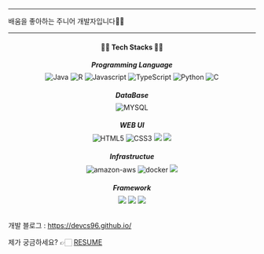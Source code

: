 <head>
<link href="https://fonts.googleapis.com/css?family=Noto+Sans+KR&display=swap" rel="stylesheet">
</head>
<hr>
<div style="margin-bottom:10px;">
배움을 좋아하는 주니어 개발자입니다👋🏻
</div>
<hr>

<body>
<div align="center" src="![#f03c15](https://via.placeholder.com/15/f03c15/000000?text=+) `#f03c15`">
 <h4>✍🏻 Tech Stacks ✍🏻</h4> 
<h5 class="tech" style="margin-bottom:8px;">Programming Language</h5>
<img alt="Java" src ="https://img.shields.io/badge/java-007396.svg?&style=for-the-badge&logo=JAVA&logoColor=white"/> <img alt="R" src ="https://img.shields.io/badge/R-276DC3.svg?&style=for-the-badge&logo=R&logoColor=white"/> <img alt="Javascript" src ="https://img.shields.io/badge/Javascript-F7DF1E.svg?&style=for-the-badge&logo=Javascript&logoColor=black"/> <img alt="TypeScript" src ="https://img.shields.io/badge/TypeScript-3178C6.svg?&style=for-the-badge&logo=TypeScript&logoColor=black"/> <img alt="Python" src ="https://img.shields.io/badge/python-3776AB.svg?&style=for-the-badge&logo=PYTHON&logoColor=white"/> <img alt="C" src ="https://img.shields.io/badge/C-A8B9CC.svg?&style=for-the-badge&logo=C&logoColor=white"/> <h5 class="tech" style="margin-bottom:8px;">DataBase</h5> 
<img alt="MYSQL" src ="https://img.shields.io/badge/MYSQL-4479A1.svg?&style=for-the-badge&logo=MYSQL&logoColor=white"/>
<h5 class="tech" style="margin-bottom:8px;">WEB UI</h5>
<img alt="HTML5" src ="https://img.shields.io/badge/HTML5-E34F26.svg?&style=for-the-badge&logo=HTML5&logoColor=white"/> <img alt="CSS3" src ="https://img.shields.io/badge/CSS3-1572B6.svg?&style=for-the-badge&logo=CSS3&logoColor=white"/> <img  src="https://img.shields.io/badge/Sass-CC6699?style=for-the-badge&logo=sass&logoColor=white"> <img src="https://img.shields.io/badge/bootstrap-7952B3?style=for-the-badge&logo=bootstrap&logoColor=white">
<h5 class="tech" style="margin-bottom:8px;">Infrastructue</h5>
<img alt="amazon-aws" src ="https://img.shields.io/badge/amazon-aws-232F3E.svg?&style=for-the-badge&logo=amazon-aws&logoColor=white"/> <img alt="docker" src="https://img.shields.io/badge/docker-2496ED.svg?&style=for-the-badge&logo=docker&logoColor=white"> <img src="https://img.shields.io/badge/linux-FCC624?style=for-the-badge&logo=linux&logoColor=black">

<h5 class="tech"style="margin-bottom:8px;" >Framework</h5>
<img src="https://img.shields.io/badge/Spring-6DB33F?style=for-the-badge&logo=Spring&logoColor=white"> <img src="https://img.shields.io/badge/NodeJS-Express-339933?style=for-the-badge&logo=node.js&logoColor=white"> <img src="https://img.shields.io/badge/Flask-000000?style=for-the-badge&logo=flask&logoColor=white">
</div>
<div>
<br>
 <p>개발 블로그 : <a href="https://devcs96.github.io/">https://devcs96.github.io/</a> </p>
</div>
<div>
 제가 궁금하세요? 👉🏻 <a id="resumeBtn"href="#">RESUME</a>
</div>
</div>
</body>